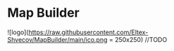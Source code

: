 # Map Builder

![logo](https://raw.githubusercontent.com/Eltex-Shvecov/MapBuilder/main/ico.png = 250x250)
//TODO